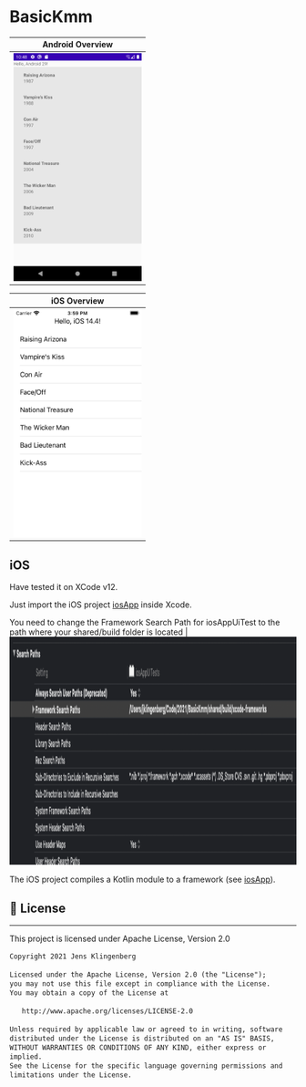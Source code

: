 # BasicKmm

| Android Overview |
| ------------------ |
|<img src="https://raw.githubusercontent.com/Foso/BasicKmm/master/docs/Android1.png" height="400" alt="Screenshot"/>

| iOS Overview
| ------------------ |
|<img src="https://raw.githubusercontent.com/Foso/BasicKmm/master/docs/ios1.png" height="400" alt="Screenshot"/>

## iOS
Have tested it on XCode v12.

Just import the iOS project [iosApp](iosApp/) inside Xcode.

You need to change the Framework Search Path for iosAppUiTest to the path where your shared/build folder is located
|<img src="https://raw.githubusercontent.com/Foso/BasicKmm/master/docs/xcode.png" height="400" alt="Screenshot"/>


The iOS project compiles a Kotlin module to a framework (see [iosApp](iosApp/)). 


## 📜 License

-------

This project is licensed under Apache License, Version 2.0

    Copyright 2021 Jens Klingenberg

    Licensed under the Apache License, Version 2.0 (the "License");
    you may not use this file except in compliance with the License.
    You may obtain a copy of the License at

       http://www.apache.org/licenses/LICENSE-2.0

    Unless required by applicable law or agreed to in writing, software
    distributed under the License is distributed on an "AS IS" BASIS,
    WITHOUT WARRANTIES OR CONDITIONS OF ANY KIND, either express or implied.
    See the License for the specific language governing permissions and
    limitations under the License.

